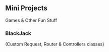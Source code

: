 ## Mini Projects
Games &amp; Other Fun Stuff

### BlackJack
(Custom Request, Router & Controllers classes)

[](/gif/BlackJack.gif)
